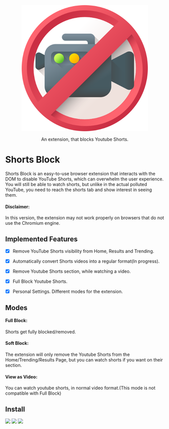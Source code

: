 <div align="center">

<img src="icons/img.png" width="400"/>

An extension, that blocks Youtube Shorts.
</div>

# Shorts Block

Shorts Block is an easy-to-use browser extension that interacts with the DOM to disable YouTube Shorts, which can overwhelm the user experience.
You will still be able to watch shorts, but unlike in the actual polluted YouTube, you need to reach the shorts tab and show interest in seeing them.

#### Disclaimer:
In this version, the extension may not work properly on browsers that do not use the Chromium engine.

## Implemented Features

- [X] Remove YouTube Shorts visibility from Home, Results and Trending.

- [X] Automatically convert Shorts videos into a regular format(In progress).

- [X] Remove Youtube Shorts section, while watching a video.

- [X] Full Block Youtube Shorts.

- [X] Personal Settings. Different modes for the extension.

## Modes 

#### Full Block: 
Shorts get fully blocked/removed.

#### Soft Block:
The extension will only remove the Youtube Shorts from the Home/Trending/Results Page, but you can watch shorts if you want on their section.

#### View as Video:
You can watch youtube shorts, in normal video format.(This mode is not compatible with Full Block)

## Install

<a href="https://addons.mozilla.org/en-US/firefox/addon/shorts-block/"><img src="https://raw.githubusercontent.com/alrra/browser-logos/master/src/firefox/firefox_128x128.png" width="48" /></a>
<a href="https://chromewebstore.google.com/detail/kpcihppklbfdolkgkojhlgiblmeheihp"><img src="https://raw.githubusercontent.com/alrra/browser-logos/master/src/chrome/chrome_128x128.png" width="48"/></a>
<a href="https://support.brave.com/hc/en-us/articles/360017909112-How-can-I-add-extensions-to-Brave"><img src="https://raw.githubusercontent.com/alrra/browser-logos/master/src/brave/brave_128x128.png" width="48"/></a>

